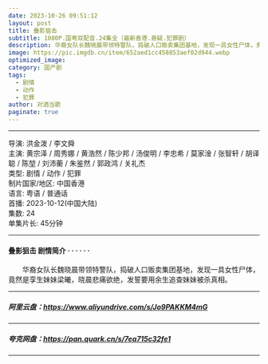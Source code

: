 ```yaml
---
date: 2023-10-26 09:51:12
layout: post
title: 叠影狙击
subtitle: 1080P.国粤双配音.24集全（最新香港.悬疑.犯罪剧）
description: 华裔女队长魏晓晨带领特警队，捣破人口贩卖集团基地，发现一具女性尸体，竟然是孪生妹妹梁曦，晓晨悲痛欲绝，发誓要用余生追查妹妹被杀真相.....
image: https://pic.imgdb.cn/item/652aed1cc458853aef02d944.webp
optimized_image: 
category: 国产剧
tags:
  - 剧情
  - 动作
  - 犯罪
author: 对酒当歌
paginate: true
---
```


---

导演: 洪金泼 / 李文舜  
主演: 黄宗泽 / 周秀娜 / 黄浩然 / 陈少邦 / 汤俊明 / 李忠希 / 莫家淦 / 张智轩 / 胡译聪 / 陈堃 / 刘沛蘅 / 朱鉴然 / 郭政鸿 / 关礼杰  
类型: 剧情 / 动作 / 犯罪  
制片国家/地区: 中国香港  
语言: 粤语  /  普通话  
首播: 2023-10-12(中国大陆)  
集数: 24  
单集片长: 45分钟  

---

#### 叠影狙击 剧情简介 · · · · · ·

　　华裔女队长魏晓晨带领特警队，捣破人口贩卖集团基地，发现一具女性尸体，竟然是孪生妹妹梁曦，晓晨悲痛欲绝，发誓要用余生追查妹妹被杀真相。

---

##### 阿里云盘：<https://www.aliyundrive.com/s/Jo9PAKKM4mG>

---

##### 夸克网盘：<https://pan.quark.cn/s/7ea715c32fe1>

---
